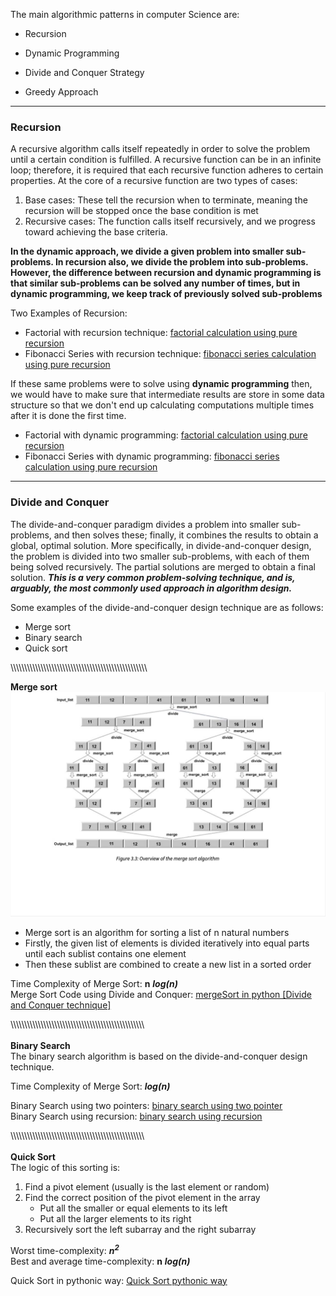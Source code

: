 The main algorithmic patterns in computer Science are:
* Recursion

* Dynamic Programming
  
* Divide and Conquer Strategy

* Greedy Approach

---------------------------------
### **Recursion**

A recursive algorithm calls itself repeatedly in order to solve the problem until a certain condition is fulfilled. A recursive function can be in an infinite loop; therefore, it is required that each recursive function adheres to certain properties. At the core of a recursive function are two types of cases:

1. Base cases: These tell the recursion when to terminate, meaning the recursion will be stopped once the base condition is met
2. Recursive cases: The function calls itself recursively, and we progress toward achieving the base criteria.

**In the dynamic approach, we divide a given problem into smaller sub-problems. In recursion also, we divide the problem into sub-problems. However, the difference between recursion and dynamic programming is that similar sub-problems can be solved any number of times, but in dynamic programming, we keep track of previously solved sub-problems**

Two Examples of Recursion:
* Factorial with recursion technique: [factorial calculation using pure recursion](factorialWithRecursion.py)
* Fibonacci Series with recursion technique: [fibonacci series calculation using pure recursion](fibonacciSeriesWithRecursion.py)

If these same problems were to solve using **dynamic programming** then, we would have to make sure that intermediate results are store in some data structure so that we don't end up calculating computations multiple times after it is done the first time.

* Factorial with dynamic programming: [factorial calculation using pure recursion](factorialWithDP.py)
* Fibonacci Series with dynamic programming: [fibonacci series calculation using pure recursion](fibonacciSeriesWithDP.py)

---------------------------------
### **Divide and Conquer**

The divide-and-conquer paradigm divides a problem into smaller sub-problems, and then solves these; finally, it combines the results to obtain a global, optimal solution. More specifically, in divide-and-conquer design, the problem is divided into two smaller sub-problems, with each of them being solved recursively. The partial solutions are merged to obtain a final solution. ***This is a very common problem-solving technique, and is, arguably, the most commonly used approach in algorithm design.***

Some examples of the divide-and-conquer design technique are as follows:
* Merge sort
* Binary search
* Quick sort

\\\\\\\\\\\\\\\\\\\\\\\\\\\\\\\\\\\\\\\\\\\\\\\\\\\\\\\\\\\\\\\\\\\\\\\\\\\\\\\\\\\\\\\\\\\\\\\\\\\

**Merge sort**
![Merge Sort](Merge_Sort.png)

+ Merge sort is an algorithm for sorting a list of n natural numbers
+ Firstly, the given list of elements is divided iteratively into equal parts until each sublist contains one element
+ Then these sublist are combined to create a new list in a sorted order

Time Complexity of Merge Sort: **n** ***log(n)*** <br>
Merge Sort Code using Divide and Conquer: [mergeSort in python \[Divide and Conquer technique\] ](mergeSort.py)

\\\\\\\\\\\\\\\\\\\\\\\\\\\\\\\\\\\\\\\\\\\\\\\\\\\\\\\\\\\\\\\\\\\\\\\\\\\\\\\\\\\\\\\\\\\\\\\\\\\
<br>
**Binary Search** <br>
The binary search algorithm is based on the divide-and-conquer design technique. 

Time Complexity of Merge Sort: ***log(n)***

Binary Search using two pointers: [binary search using two pointer](binarySearchTwoPointer.py) <br>
Binary Search using recursion: [binary search using recursion](binarySearchRecursion.py)


\\\\\\\\\\\\\\\\\\\\\\\\\\\\\\\\\\\\\\\\\\\\\\\\\\\\\\\\\\\\\\\\\\\\\\\\\\\\\\\\\\\\\\\\\\\\\\\\\\\
<br>
**Quick Sort** <br>
The logic of this sorting is:
1. Find a pivot element (usually is the last element or random)
2. Find the correct position of the pivot element in the array
   - Put all the smaller or equal elements to its left
   - Put all the larger elements to its right
3. Recursively sort the left subarray and the right subarray

Worst time-complexity: ***n<sup>2</sup>*** <br>
Best and average time-complexity: **n** ***log(n)***


Quick Sort in pythonic way: [Quick Sort pythonic way](quickSortPythonicWay.py) <br>

<!-- --------------------------------- -->

